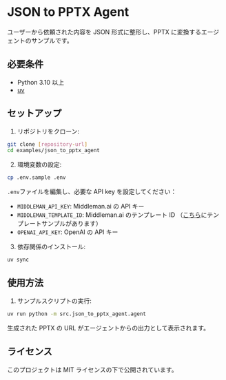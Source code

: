 # JSON to PPTX Agent

ユーザーから依頼された内容を JSON 形式に整形し、PPTX に変換するエージェントのサンプルです。

## 必要条件

- Python 3.10 以上
- [uv](https://github.com/astral-sh/uv)

## セットアップ

1. リポジトリをクローン:

```bash
git clone [repository-url]
cd examples/json_to_pptx_agent
```

2. 環境変数の設定:

```bash
cp .env.sample .env
```

`.env`ファイルを編集し、必要な API key を設定してください：

- `MIDDLEMAN_API_KEY`: Middleman.ai の API キー
- `MIDDLEMAN_TEMPLATE_ID`: Middleman.ai のテンプレート ID （[こちら](./sample_template.pptx)にテンプレートサンプルがあります）
- `OPENAI_API_KEY`: OpenAI の API キー

3. 依存関係のインストール:

```bash
uv sync
```

## 使用方法

1. サンプルスクリプトの実行:

```bash
uv run python -m src.json_to_pptx_agent.agent
```

生成された PPTX の URL がエージェントからの出力として表示されます。

## ライセンス

このプロジェクトは MIT ライセンスの下で公開されています。
